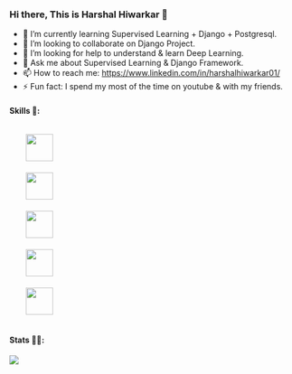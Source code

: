 ### Hi there, This is Harshal Hiwarkar 👋

<!--
- 🔭 I’m currently working on ...
-->
-  🌱 I’m currently learning Supervised Learning + Django + Postgresql.
- 👯 I’m looking to collaborate on Django Project.
- 🤔 I’m looking for help to understand & learn Deep Learning. 
- 💬 Ask me about Supervised Learning & Django Framework.
- 📫 How to reach me: https://www.linkedin.com/in/harshalhiwarkar01/
- ⚡ Fun fact: I spend my most of the time on youtube & with my friends.
<!--
- 😄 Pronouns: ...
-->
<h4>Skills 💖:</h4>
<p>
  <code>
    <a target="_blank" rel="noopener noreferrer"          href="https://camo.githubusercontent.com/b2984df3e4f4a4306183aa931a8e6b9ab55d9d5a3d8c7048840cea74a1d270a6/68747470733a2f2f696d672e69636f6e73382e636f6d2f6e6f6c616e2f34382f6c696e75782d2d76322e706e67"><img height="48" src="https://camo.githubusercontent.com/ead1695136b8acffe700b669ae8aa36d6b08933e6a0b349fb240f37441f04d7e/68747470733a2f2f696d672e69636f6e73382e636f6d2f6e6f6c616e2f36342f707974686f6e2e706e67" data-canonical-src="https://img.icons8.com/nolan/64/python.png" style="max-width:100%;"></a>
  </code>&nbsp;&nbsp;&nbsp;&nbsp; 
  <code>
    <a target="_blank" rel="noopener noreferrer" href="https://camo.githubusercontent.com/b2984df3e4f4a4306183aa931a8e6b9ab55d9d5a3d8c7048840cea74a1d270a6/68747470733a2f2f696d672e69636f6e73382e636f6d2f6e6f6c616e2f34382f6c696e75782d2d76322e706e67"><img height="48" src="https://camo.githubusercontent.com/078d575015caef2fa0605651bb5f9c036eece86b209339779671526c3639c25d/68747470733a2f2f696d672e69636f6e73382e636f6d2f636f6c6f722f34382f3030303030302f646a616e676f2e706e67" data-canonical-src="https://img.icons8.com/color/48/000000/django.png" style="max-width:100%;"></a>
  </code>&nbsp;&nbsp;&nbsp;&nbsp;
  <code>
    <a target="_blank" rel="noopener noreferrer" href="https://camo.githubusercontent.com/b2984df3e4f4a4306183aa931a8e6b9ab55d9d5a3d8c7048840cea74a1d270a6/68747470733a2f2f696d672e69636f6e73382e636f6d2f6e6f6c616e2f34382f6c696e75782d2d76322e706e67"><img height="48" src="https://camo.githubusercontent.com/f2e55992ca80a5e95192891e0a5027243789561975b6bceb31437b3f6ad1d1da/68747470733a2f2f696d672e69636f6e73382e636f6d2f636f6c6f722f34382f3030303030302f6a6176612d636f666665652d6375702d6c6f676f2e706e67" data-canonical-src="https://img.icons8.com/color/48/000000/java-coffee-cup-logo.png" style="max-width:100%;"></a>
  </code>&nbsp;&nbsp;&nbsp;&nbsp;
  <code>
    <a target="_blank" rel="noopener noreferrer" href="https://camo.githubusercontent.com/b2984df3e4f4a4306183aa931a8e6b9ab55d9d5a3d8c7048840cea74a1d270a6/68747470733a2f2f696d672e69636f6e73382e636f6d2f6e6f6c616e2f34382f6c696e75782d2d76322e706e67"><img height="48" src="https://camo.githubusercontent.com/ba764960f9e7675596a03726bfde0df88b19b2ce95b5ef707c770e9da3e85f79/68747470733a2f2f696d672e69636f6e73382e636f6d2f636f6c6f722f34382f3030303030302f706f73746772656573716c2e706e67" data-canonical-src="https://img.icons8.com/color/48/000000/postgreesql.png" style="max-width:100%;"></a>
  </code>&nbsp;&nbsp;&nbsp;&nbsp;
  <code>
    <a target="_blank" rel="noopener noreferrer" href="https://camo.githubusercontent.com/b2984df3e4f4a4306183aa931a8e6b9ab55d9d5a3d8c7048840cea74a1d270a6/68747470733a2f2f696d672e69636f6e73382e636f6d2f6e6f6c616e2f34382f6c696e75782d2d76322e706e67"><img height="48" src="https://camo.githubusercontent.com/b2984df3e4f4a4306183aa931a8e6b9ab55d9d5a3d8c7048840cea74a1d270a6/68747470733a2f2f696d672e69636f6e73382e636f6d2f6e6f6c616e2f34382f6c696e75782d2d76322e706e67" data-canonical-src="https://img.icons8.com/nolan/48/linux--v2.png" style="max-width:100%;"></a>
  </code>
<p>

<h4>Stats 👨‍💻:</h4>
<img src = "https://github-readme-stats.vercel.app/api?username=Harshalngp&&show_icons=true&title_color=ffffff&icon_color=bb2acf&text_color=daf7dc&bg_color=151515">
